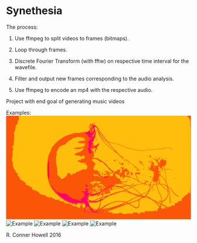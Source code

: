 # Synethesia
The process:
1. Use ffmpeg to split videos to frames (bitmaps).

2. Loop through frames.

3. Discrete Fourier Transform (with fftw) on respective time interval for the wavefile.

4. Filter and output new frames corresponding to the audio analysis.

5. Use ffmpeg to encode an mp4 with the respective audio.

Project with end goal of generating music videos


Examples:
![Example](Successful/jellyfish.gif)
![Example](Successful/dark2.gif)
![Example](Successful/waveWarm.gif)
![Example](Successful/funkyIguana.gif)
![Example](Successful/moving.gif)

R. Conner Howell 2016
